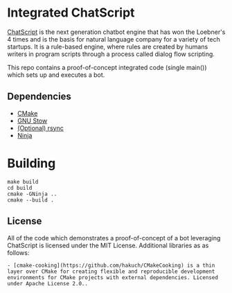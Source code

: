 # Integrated ChatScript

[ChatScript](https://github.com/random-mud-pie/ChatScript)  is the next generation chatbot engine that has won the Loebner's 4 times and is the basis for natural language company for a variety of tech startups. It is a rule-based engine, where rules are created by humans writers in program scripts through a process called dialog flow scripting.

This repo contains a proof-of-concept integrated code (single main()) which sets up and executes a bot.

## Dependencies

- [CMake](https://cmake.org/)
- [GNU Stow](https://www.gnu.org/software/stow/)
- [(Optional) rsync](https://rsync.samba.org/)
- [Ninja](https://ninja-build.org/)

# Building

```
make build
cd build
cmake -GNinja ..
cmake --build .
```

## License
All of the code which demonstrates a proof-of-concept of a bot leveraging ChatScript is licensed under the MIT License. Additional libraries as as follows:

    - [cmake-cooking](https://github.com/hakuch/CMakeCooking) is a thin layer over CMake for creating flexible and reproducible development environments for CMake projects with external dependencies. Licensed under Apache License 2.0..
